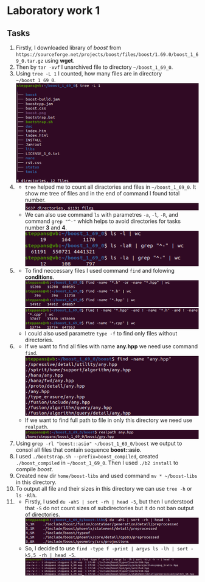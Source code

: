 # Laboratory work 1
## Tasks
1. Firstly, I downloaded library of *boost* from `https://sourceforge.net/projects/boost/files/boost/1.69.0/boost_1_69_0.tar.gz` using **wget**.
2. Then by `tar -xvf` I unarchived file to directory `~/boost_1_69_0`.
3. Using `tree -L 1` I counted, how many files are in directory `~/boost_1_69_0`.
![Img 1](images/Task3.png)
4. - `tree` helped me to count all diractories and files in `~/boost_1_69_0`. It show me tree of files and in the end of command I found total number.
![Img 2](images/Task4.png)
   - We can also use command `ls` with parametres `-a`, `-l`, `-R`, and command `grep "^-"` which helps to avoid directories for tasks number **3** and **4**.
![Img 3](images/Addition_to_3_4.png)
5. - To find neccessary files I used command `find` and folowing **conditions**. 
![Img 4](images/Task5_1.png)
![Img 5](images/Task5_2.png)
   - I could also used parametre `type -f` to find only files without directories.
6. - If we want to find all files with name **any.hpp** we need use command `find`.
![Img 6](images/Task6_1.png)
   - If we want to find full path to file in only this directory we need use `realpath`. 
![Img 7](images/Task6_2.png)
7. Using `grep -rl "boost::asio" ~/boost_1_69_0/boost` we output to consol all files that contain sequence **boost::asio**.
8. I used `./bootstrap.sh --prefix=boost_compiled`, created `./boost_compiled` in `~/boost_1_69_0`. Then I used `./b2 install` to compile *boost*.
9. Created new dir `home/boost-libs` and used command `mv * ~/boost-libs` in this directory.
10. To output all file and their sizes in this directory we can use `tree -h` or `ls -Rlh`.
11. - Firstly, I used `du -ahS | sort -rh | head -5`, but then I understood that `-S` do not count sizes of subdirectories but it do not ban output of  directories.
![Img 8](images/Task11_1.png)
    - So, I decided to use `find -type f -print | argvs ls -lh | sort -k5,5 -rh | head -5`.
![Img 9](images/Task11_2.png)  

